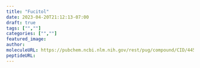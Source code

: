 ```yaml
---
title: "Fucitol"
date: 2023-04-20T21:12:13-07:00
draft: true
tags: ["",""]
categories: ["",""]
featured_image: 
author: 
moleculeURL: https://pubchem.ncbi.nlm.nih.gov/rest/pug/compound/CID/445724/record/SDF/?record_type=3d&response_type=display
peptideURL:
---
```


